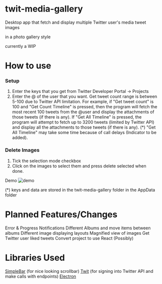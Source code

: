 # twit-media-gallery
Desktop app that fetch and display multiple Twitter user's media tweet images

 in a photo gallery style

currently a WIP

# How to use
### Setup
1. Enter the keys that you get from Twitter Developer Portal -> Projects 
2. Enter the @ of the user that you want. Get tweet count range is between 5-100 due to Twitter API limitation. 
For example, if "Get tweet count" is 100 and "Get Count Timeline" is pressed, then the program will fetch the most recent 100 tweets from the @user and display the attachments of those tweets (if there is any). If "Get All Timeline" is pressed, the program will attempt to fetch up to 3200 tweets (limited by Twitter API) and display all the attachments to those tweets (if there is any). 
(*) "Get All Timeline" may take some time because of call delays (Indicator to be added). 

### Delete Images
1. Tick the selection mode checkbox
2. Click on the images to select them and press delete selected when done. 

Demo
![demo](https://user-images.githubusercontent.com/42505518/117599543-feac4900-b117-11eb-8a5c-8c6f7abb9cc8.gif)

(*) keys and data are stored in the twit-media-gallery folder in the AppData folder

# Planned Features/Changes
Error & Progress Notifications
Different Albums and move items between albums
Different image displaying layouts
Magnified view of images
Get Twitter user liked tweets
Convert project to use React (Possibly)

# Libraries Used
[SimpleBar](https://github.com/Grsmto/simplebar) (for nice looking scrollbar)
[Twit](https://github.com/ttezel/twit) (for signing into Twitter API and make calls with endpoints)
[Electron](https://www.electronjs.org/)
